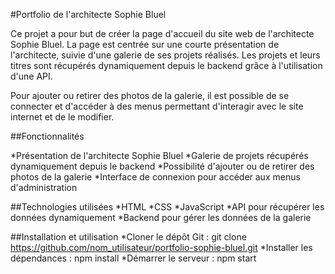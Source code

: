 #Portfolio de l'architecte Sophie Bluel

Ce projet a pour but de créer la page d'accueil du site web de l'architecte Sophie Bluel. La page est centrée sur une courte présentation de l'architecte, suivie d'une galerie de ses projets réalisés. Les projets et leurs titres sont récupérés dynamiquement depuis le backend grâce à l'utilisation d'une API.

Pour ajouter ou retirer des photos de la galerie, il est possible de se connecter et d'accéder à des menus permettant d'interagir avec le site internet et de le modifier.

##Fonctionnalités

*Présentation de l'architecte Sophie Bluel
*Galerie de projets récupérés dynamiquement depuis le backend
*Possibilité d'ajouter ou de retirer des photos de la galerie
*Interface de connexion pour accéder aux menus d'administration

##Technologies utilisées
*HTML
*CSS
*JavaScript
*API pour récupérer les données dynamiquement
*Backend pour gérer les données de la galerie

##Installation et utilisation
*Cloner le dépôt Git : git clone https://github.com/nom_utilisateur/portfolio-sophie-bluel.git
*Installer les dépendances : npm install
*Démarrer le serveur : npm start

